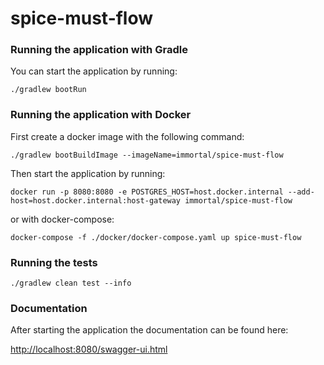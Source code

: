 # spice-must-flow

### Running the application with Gradle
You can start the application by running:
```
./gradlew bootRun
```
### Running the application with Docker
First create a docker image with the following command:
```
./gradlew bootBuildImage --imageName=immortal/spice-must-flow
``` 
Then start the application by running:
```
docker run -p 8080:8080 -e POSTGRES_HOST=host.docker.internal --add-host=host.docker.internal:host-gateway immortal/spice-must-flow
```
or with docker-compose:
```
docker-compose -f ./docker/docker-compose.yaml up spice-must-flow
```
### Running the tests
```
./gradlew clean test --info
```

### Documentation
After starting the application the documentation can be found here:

[http://localhost:8080/swagger-ui.html](http://localhost:8080/swagger-ui.html)
